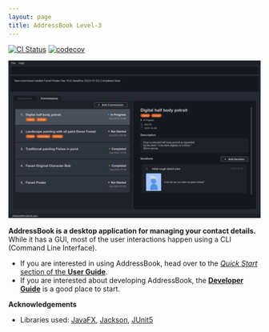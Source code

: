 ```yaml
---
layout: page
title: AddressBook Level-3
---
```


[![CI Status](https://github.com/AY2223S1-CS2103T-W11-3/tp/workflows/Java%20CI/badge.svg)](https://github.com/AY2223S1-CS2103T-W11-3/tp/actions)
[![codecov](https://codecov.io/gh/AY2223S1-CS2103T-W11-3/tp/branch/master/graph/badge.svg?token=JAZ4Y21XCY)](https://codecov.io/gh/AY2223S1-CS2103T-W11-3/tp)

![Ui](images/Ui.png)

**AddressBook is a desktop application for managing your contact details.** While it has a GUI, most of the user interactions happen using a CLI (Command Line Interface).

* If you are interested in using AddressBook, head over to the [_Quick Start_ section of the **User Guide**](UserGuide.html#quick-start).
* If you are interested about developing AddressBook, the [**Developer Guide**](DeveloperGuide.html) is a good place to start.


**Acknowledgements**

* Libraries used: [JavaFX](https://openjfx.io/), [Jackson](https://github.com/FasterXML/jackson), [JUnit5](https://github.com/junit-team/junit5)
